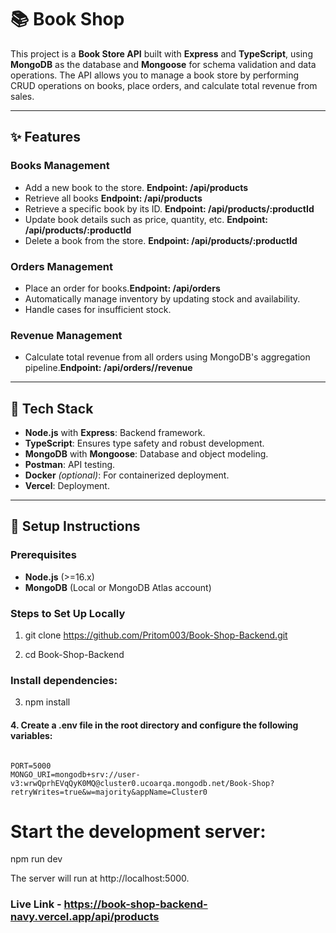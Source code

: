 # 📚 Book Shop

This project is a **Book Store API** built with **Express** and **TypeScript**, using **MongoDB** as the database and **Mongoose** for schema validation and data operations. The API allows you to manage a book store by performing CRUD operations on books, place orders, and calculate total revenue from sales.

---

## ✨ **Features**

### **Books Management**

- Add a new book to the store. **Endpoint: /api/products**
- Retrieve all books **Endpoint: /api/products**
- Retrieve a specific book by its ID. **Endpoint: /api/products/:productId**
- Update book details such as price, quantity, etc. **Endpoint: /api/products/:productId**
- Delete a book from the store. **Endpoint: /api/products/:productId**

### **Orders Management**

- Place an order for books.**Endpoint: /api/orders**
- Automatically manage inventory by updating stock and availability.
- Handle cases for insufficient stock.

### **Revenue Management**

- Calculate total revenue from all orders using MongoDB's aggregation pipeline.**Endpoint: /api/orders//revenue**

---

## 🚀 **Tech Stack**

- **Node.js** with **Express**: Backend framework.
- **TypeScript**: Ensures type safety and robust development.
- **MongoDB** with **Mongoose**: Database and object modeling.
- **Postman**: API testing.
- **Docker** _(optional)_: For containerized deployment.
- **Vercel**: Deployment.

---

## 🔧 **Setup Instructions**

### Prerequisites

- **Node.js** (>=16.x)
- **MongoDB** (Local or MongoDB Atlas account)

### Steps to Set Up Locally

1. git clone https://github.com/Pritom003/Book-Shop-Backend.git

2. cd Book-Shop-Backend

### Install dependencies:

3.  npm install

#### 4. Create a .env file in the root directory and configure the following variables:

```

PORT=5000
MONGO_URI=mongodb+srv://user-v3:wrwQprhEVqQyK0MQ@cluster0.ucoarqa.mongodb.net/Book-Shop?retryWrites=true&w=majority&appName=Cluster0
```

# Start the development server:

npm run dev

The server will run at http://localhost:5000.

### Live Link - https://book-shop-backend-navy.vercel.app/api/products
